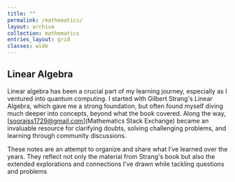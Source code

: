 ```yaml
---
title: ""
permalink: /mathematics/
layout: archive
collection: mathematics
entries_layout: grid
classes: wide
---
```

## Linear Algebra

Linear algebra has been a crucial part of my learning journey, especially as I ventured into quantum computing. I started with Gilbert Strang's Linear Algebra, which gave me a strong foundation, but often found myself diving much deeper into concepts, beyond what the book covered. Along the way, [soorajss1729@gmail.com](Mathematics Stack Exchange) became an invaluable resource for clarifying doubts, solving challenging problems, and learning through community discussions.

These notes are an attempt to organize and share what I’ve learned over the years. They reflect not only the material from Strang's book but also the extended explorations and connections I’ve drawn while tackling questions and problems
